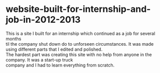 # website-built-for-internship-and-job-in-2012-2013

This is a site I built for an internship which continued as a job for several months <br>
til the company shut down do to unforseen circumstances. It was made using different parts that I edited and polished. <br>
The hardest part was creating this site with no help from anyone in the company. It was a start-up truck <br>
company and I had to learn everything from scratch.

